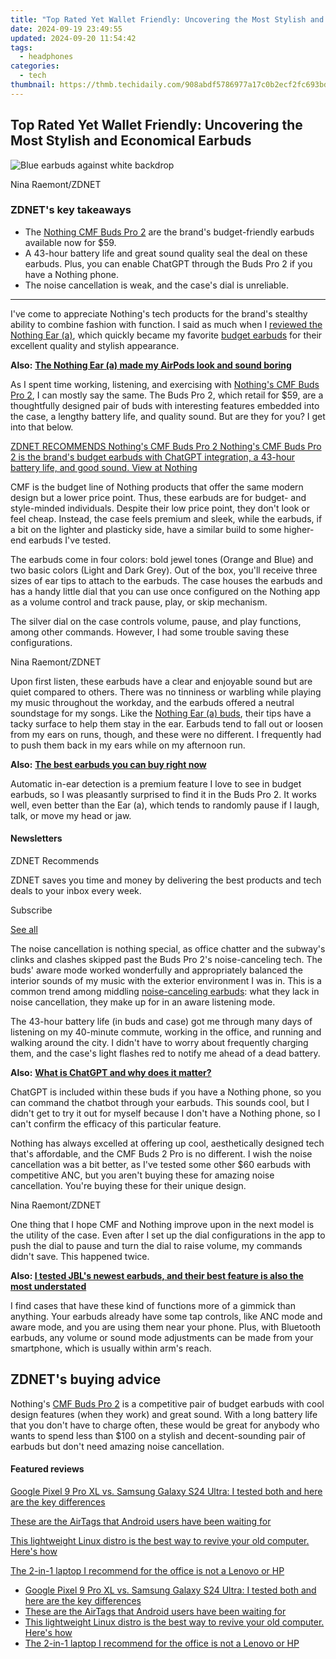 ```yaml
---
title: "Top Rated Yet Wallet Friendly: Uncovering the Most Stylish and Economical Earbuds"
date: 2024-09-19 23:49:55
updated: 2024-09-20 11:54:42
tags:
  - headphones
categories:
  - tech
thumbnail: https://thmb.techidaily.com/908abdf5786977a17c0b2ecf2fc693bdf5a10c0549e2851740329dd839b1ac68.jpg
---
```


## Top Rated Yet Wallet Friendly: Uncovering the Most Stylish and Economical Earbuds

![Blue earbuds against white backdrop](https://www.zdnet.com/a/img/resize/4a29c5307dd9dff752aac87ba06a5ccc09c37ff1/2024/08/01/02ccdf04-aea6-45da-a631-69fa98be9ce9/dsc02042.jpg?auto=webp&width=1280)

Nina Raemont/ZDNET

### ZDNET's key takeaways 

* The [Nothing CMF Buds Pro 2](https://www.awin1.com/awclick.php?mid=48011&id=423585&clickref=zd-%5F%5FCOM%5FCLICK%5FID%5F%5F-dtp&ued=https%3A%2F%2Fus.nothing.tech%2Fproducts%2Fcmf-buds-pro-2) are the brand's budget-friendly earbuds available now for $59.
* A 43-hour battery life and great sound quality seal the deal on these earbuds. Plus, you can enable ChatGPT through the Buds Pro 2 if you have a Nothing phone.
* The noise cancellation is weak, and the case's dial is unreliable.

---

I've come to appreciate Nothing's tech products for the brand's stealthy ability to combine fashion with function. I said as much when I [reviewed the Nothing Ear (a)](https://www.zdnet.com/article/these-transparent-earbuds-by-nothing-made-my-airpods-look-and-sound-boring/), which quickly became my favorite [budget earbuds](https://www.zdnet.com/article/the-best-cheap-earbuds/) for their excellent quality and stylish appearance. 

**Also:** [**The Nothing Ear (a) made my AirPods look and sound boring**](https://www.zdnet.com/article/these-transparent-earbuds-by-nothing-made-my-airpods-look-and-sound-boring/)

As I spent time working, listening, and exercising with [Nothing's CMF Buds Pro 2](https://www.awin1.com/awclick.php?mid=48011&id=423585&clickref=zd-%5F%5FCOM%5FCLICK%5FID%5F%5F-dtp&ued=https%3A%2F%2Fus.nothing.tech%2Fproducts%2Fcmf-buds-pro-2), I can mostly say the same. The Buds Pro 2, which retail for $59, are a thoughtfully designed pair of buds with interesting features embedded into the case, a lengthy battery life, and quality sound. But are they for you? I get into that below. 

[ZDNET RECOMMENDS Nothing's CMF Buds Pro 2 Nothing's CMF Buds Pro 2 is the brand's budget earbuds with ChatGPT integration, a 43-hour battery life, and good sound. View at Nothing](https://www.awin1.com/awclick.php?mid=48011&id=423585&clickref=zd-%5F%5FCOM%5FCLICK%5FID%5F%5F-dtp&ued=https%3A%2F%2Fus.nothing.tech%2Fproducts%2Fcmf-buds-pro-2)

CMF is the budget line of Nothing products that offer the same modern design but a lower price point. Thus, these earbuds are for budget- and style-minded individuals. Despite their low price point, they don't look or feel cheap. Instead, the case feels premium and sleek, while the earbuds, if a bit on the lighter and plasticky side, have a similar build to some higher-end earbuds I've tested. 

The earbuds come in four colors: bold jewel tones (Orange and Blue) and two basic colors (Light and Dark Grey). Out of the box, you'll receive three sizes of ear tips to attach to the earbuds. The case houses the earbuds and has a handy little dial that you can use once configured on the Nothing app as a volume control and track pause, play, or skip mechanism. 

The silver dial on the case controls volume, pause, and play functions, among other commands. However, I had some trouble saving these configurations. 

Nina Raemont/ZDNET

Upon first listen, these earbuds have a clear and enjoyable sound but are quiet compared to others. There was no tinniness or warbling while playing my music throughout the workday, and the earbuds offered a neutral soundstage for my songs. Like the [Nothing Ear (a) buds](https://www.zdnet.com/article/these-transparent-earbuds-by-nothing-made-my-airpods-look-and-sound-boring/), their tips have a tacky surface to help them stay in the ear. Earbuds tend to fall out or loosen from my ears on runs, though, and these were no different. I frequently had to push them back in my ears while on my afternoon run. 

**Also:** [**The best earbuds you can buy right now**](https://www.zdnet.com/article/best-earbuds/)

Automatic in-ear detection is a premium feature I love to see in budget earbuds, so I was pleasantly surprised to find it in the Buds Pro 2\. It works well, even better than the Ear (a), which tends to randomly pause if I laugh, talk, or move my head or jaw. 

#### Newsletters

ZDNET Recommends

ZDNET saves you time and money by delivering the best products and tech deals to your inbox every week.

 Subscribe

[See all](https://www.zdnet.com/newsletters/)

The noise cancellation is nothing special, as office chatter and the subway's clinks and clashes skipped past the Buds Pro 2's noise-canceling tech. The buds' aware mode worked wonderfully and appropriately balanced the interior sounds of my music with the exterior environment I was in. This is a common trend among middling [noise-canceling earbuds](https://www.zdnet.com/article/best-noise-canceling-earbuds/): what they lack in noise cancellation, they make up for in an aware listening mode. 

The 43-hour battery life (in buds and case) got me through many days of listening on my 40-minute commute, working in the office, and running and walking around the city. I didn't have to worry about frequently charging them, and the case's light flashes red to notify me ahead of a dead battery. 

**Also:** [**What is ChatGPT and why does it matter?**](https://www.zdnet.com/article/what-is-chatgpt-and-why-does-it-matter-heres-everything-you-need-to-know/)

ChatGPT is included within these buds if you have a Nothing phone, so you can command the chatbot through your earbuds. This sounds cool, but I didn't get to try it out for myself because I don't have a Nothing phone, so I can't confirm the efficacy of this particular feature. 

Nothing has always excelled at offering up cool, aesthetically designed tech that's affordable, and the CMF Buds 2 Pro is no different. I wish the noise cancellation was a bit better, as I've tested some other $60 earbuds with competitive ANC, but you aren't buying these for amazing noise cancellation. You're buying these for their unique design. 

Nina Raemont/ZDNET

One thing that I hope CMF and Nothing improve upon in the next model is the utility of the case. Even after I set up the dial configurations in the app to push the dial to pause and turn the dial to raise volume, my commands didn't save. This happened twice. 

**Also: [I tested JBL's newest earbuds, and their best feature is also the most understated](https://www.zdnet.com/article/i-tested-jbls-newest-earbuds-and-their-best-feature-is-also-the-most-understated/)**

I find cases that have these kind of functions more of a gimmick than anything. Your earbuds already have some tap controls, like ANC mode and aware mode, and you are using them near your phone. Plus, with Bluetooth earbuds, any volume or sound mode adjustments can be made from your smartphone, which is usually within arm's reach. 

## ZDNET's buying advice 

Nothing's [CMF Buds Pro 2](https://www.awin1.com/awclick.php?mid=48011&id=423585&clickref=zd-%5F%5FCOM%5FCLICK%5FID%5F%5F-dtp&ued=https%3A%2F%2Fus.nothing.tech%2Fproducts%2Fcmf-buds-pro-2) is a competitive pair of budget earbuds with cool design features (when they work) and great sound. With a long battery life that you don't have to charge often, these would be great for anybody who wants to spend less than $100 on a stylish and decent-sounding pair of earbuds but don't need amazing noise cancellation. 

#### Featured reviews

[Google Pixel 9 Pro XL vs. Samsung Galaxy S24 Ultra: I tested both and here are the key differences](https://www.zdnet.com/article/google-pixel-9-pro-xl-vs-samsung-galaxy-s24-ultra/ "Google Pixel 9 Pro XL vs. Samsung Galaxy S24 Ultra: I tested both and here are the key differences")

[These are the AirTags that Android users have been waiting for](https://www.zdnet.com/article/these-are-the-airtags-that-android-users-have-been-waiting-for/ "These are the AirTags that Android users have been waiting for")

[This lightweight Linux distro is the best way to revive your old computer. Here's how](https://www.zdnet.com/article/this-lightweight-linux-distro-is-the-best-way-to-revive-your-old-computer-heres-how/ "This lightweight Linux distro is the best way to revive your old computer. Here's how")

[The 2-in-1 laptop I recommend for the office is not a Lenovo or HP](https://www.zdnet.com/article/one-of-the-most-versatile-2-in-1-laptops-ive-tested-is-not-a-lenovo-or-hp/ "The 2-in-1 laptop I recommend for the office is not a Lenovo or HP")

* [Google Pixel 9 Pro XL vs. Samsung Galaxy S24 Ultra: I tested both and here are the key differences](https://www.zdnet.com/article/google-pixel-9-pro-xl-vs-samsung-galaxy-s24-ultra/ "Google Pixel 9 Pro XL vs. Samsung Galaxy S24 Ultra: I tested both and here are the key differences")
* [These are the AirTags that Android users have been waiting for](https://www.zdnet.com/article/these-are-the-airtags-that-android-users-have-been-waiting-for/ "These are the AirTags that Android users have been waiting for")
* [This lightweight Linux distro is the best way to revive your old computer. Here's how](https://www.zdnet.com/article/this-lightweight-linux-distro-is-the-best-way-to-revive-your-old-computer-heres-how/ "This lightweight Linux distro is the best way to revive your old computer. Here's how")
* [The 2-in-1 laptop I recommend for the office is not a Lenovo or HP](https://www.zdnet.com/article/one-of-the-most-versatile-2-in-1-laptops-ive-tested-is-not-a-lenovo-or-hp/ "The 2-in-1 laptop I recommend for the office is not a Lenovo or HP")

<ins class="adsbygoogle"
     style="display:block"
     data-ad-format="autorelaxed"
     data-ad-client="ca-pub-7571918770474297"
     data-ad-slot="1223367746"></ins>



<ins class="adsbygoogle"
     style="display:block"
     data-ad-client="ca-pub-7571918770474297"
     data-ad-slot="8358498916"
     data-ad-format="auto"
     data-full-width-responsive="true"></ins>
